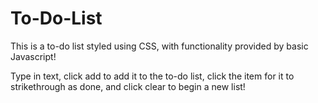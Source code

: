 # To-Do-List
This is a to-do list styled using CSS, with functionality provided by basic Javascript! 

Type in text, click add to add it to the to-do list, click the item for it to strikethrough as done, and click clear to begin a new list!

